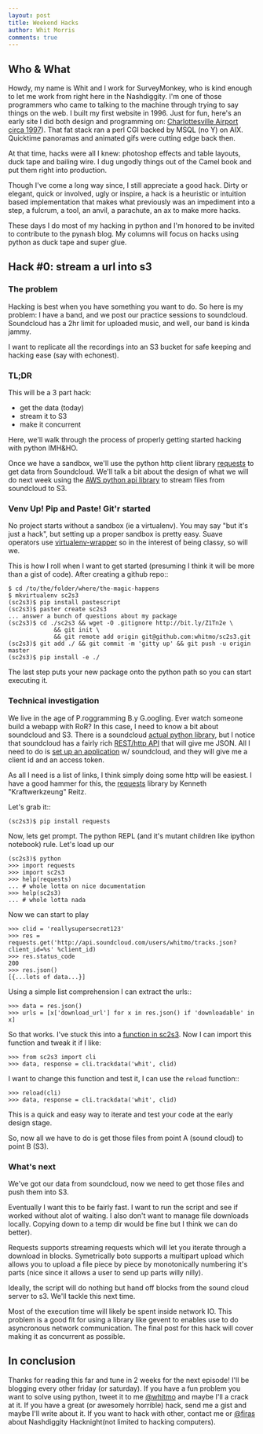 ```yaml
---
layout: post
title: Weekend Hacks
author: Whit Morris
comments: true
---
```


## Who & What

Howdy, my name is Whit and I work for SurveyMonkey, who is kind enough
to let me work from right here in the Nashdiggity.  I'm one of those
programmers who came to talking to the machine through trying to say
things on the web. I built my first website in 1996. Just for fun,
here's an early site I did both design and programming on:
[Charlottesville Airport circa 1997](http://bit.ly/Z1QSwN)).  That fat stack ran a perl CGI
backed by MSQL (no Y) on AIX. Quicktime panoramas and animated gifs were
cutting edge back then.

At that time, hacks were all I knew: photoshop effects and table layouts,
duck tape and bailing wire.  I dug ungodly things out of the Camel book and put them right into production.

  Though I've come a long way since, I
still appreciate a good hack.  Dirty or elegant, quick or involved,
ugly or inspire, a hack is a heuristic or intuition based
implementation that makes what previously was an impediment into a
step, a fulcrum, a tool, an anvil, a parachute, an ax to make more
hacks.

These days I do most of my hacking in python and I'm honored to be
invited to contribute to the pynash blog.  My columns will
focus on hacks using python as duck tape and super glue.



## Hack #0: stream a url into s3

### The problem

Hacking is best when you have something you want to do.  So here is my
problem: I have a band, and we post our practice sessions to
soundcloud.  Soundcloud has a 2hr limit for uploaded music, and well,
our band is kinda jammy.  

I want to replicate all the recordings into
an S3 bucket for safe keeping and hacking ease (say with echonest).

### TL;DR

This will be a 3 part hack:

 - get the data (today)
 - stream it to S3 
 - make it concurrent


Here, we'll walk through the process of properly getting started hacking
with python IMH&HO.

Once we have a sandbox, we'll use the python http client library
[requests](http://docs.python-requests.org) to get data from
Soundcloud. We'll talk a bit about the design of what we will do next
week using the
[AWS python api library](http://aws.amazon.com/sdkforpython/) to stream files from soundcloud to S3.

### Venv Up! Pip and Paste! Git'r started

No project starts without a sandbox (ie a virtualenv). You may say "but
it's just a hack", but setting up a proper sandbox is pretty
easy. Suave operators use
[virtualenv-wrapper](http://www.doughellmann.com/projects/virtualenvwrapper/)
so in the interest of being classy, so will we.

This is how I roll when I want to get started (presuming I think it
will be more than a gist of code).  After creating a github repo::

    $ cd /to/the/folder/where/the-magic-happens
    $ mkvirtualenv sc2s3
    (sc2s3)$ pip install pastescript
    (sc2s3)$ paster create sc2s3
    ... answer a bunch of questions about my package
    (sc2s3)$ cd ./sc2s3 && wget -O .gitignore http://bit.ly/Z1Tn2e \
                 && git init \ 
                 && git remote add origin git@github.com:whitmo/sc2s3.git
    (sc2s3)$ git add ./ && git commit -m 'gitty up' && git push -u origin master
    (sc2s3)$ pip install -e ./

The last step puts your new package onto the python path so you can start
executing it.

### Technical investigation

We live in the age of P.roggramming B.y G.oogling. Ever watch someone
build a webapp with RoR? In this case, I need to know a bit about
soundcloud and S3.  There is a soundcloud
[actual python library](http://bit.ly/XuMjUU), but I notice that
soundcloud has a fairly rich
[REST/http API](http://developers.soundcloud.com/docs/api/reference#users)
that will give me JSON.  All I need to do is
[set up an application](http://soundcloud.com/you/apps) w/ soundcloud,
and they will give me a client id and an access token.


As all I need is a list of links, I think simply doing some http will
be easiest.  I have a good hammer for this, the
[requests](http://docs.python-requests.org) library by Kenneth
"Kraftwerkzeung" Reitz.

Let's grab it::


    (sc2s3)$ pip install requests


Now, lets get prompt.  The python REPL (and it's mutant children like
ipython notebook) rule.  Let's load up our 


    (sc2s3)$ python
    >>> import requests
    >>> import sc2s3
    >>> help(requests)
    ... # whole lotta on nice documentation
    >>> help(sc2s3)
    ... # whole lotta nada


Now we can start to play

    >>> clid = 'reallysupersecret123'
    >>> res = requests.get('http://api.soundcloud.com/users/whitmo/tracks.json?client_id=%s' %client_id) 
    >>> res.status_code
    200
    >>> res.json()
    [{...lots of data...}]

Using a simple list comprehension I can extract the urls::

    >>> data = res.json()
    >>> urls = [x['download_url'] for x in res.json() if 'downloadable' in x] 

So that works.  I've stuck this into a [function in sc2s3](https://github.com/whitmo/sc2s3/blob/master/sc2s3/cli.py#L11). Now I can import this function and tweak it if I like:

    >>> from sc2s3 import cli
    >>> data, response = cli.trackdata('whit', clid)
I want to change this function and test it, I can use the `reload` function::

    >>> reload(cli)
    >>> data, response = cli.trackdata('whit', clid)

This is a quick and easy way to iterate and test your code at the early design stage.  



So, now all we have to do is get those files from point A (sound cloud) to
point B (S3).



### What's next

We've got our data from soundcloud, now we need to get those files and
push them into S3.

Eventually I want this to be fairly fast. I want to run the script and see
if worked without alot of waiting.  I also don't want to manage
file downloads locally.  Copying down to a temp dir would be fine but I
think we can do better).

Requests supports streaming requests which will let you iterate
through a download in blocks.  Symetrically boto supports a multipart
upload which allows you to upload a file piece by piece by
monotonically numbering it's parts (nice since it allows a user to
send up parts willy nilly).

Ideally, the script will do nothing but hand off blocks from the
sound cloud server to s3.  We'll tackle this next time.

Most of the execution time will likely be
spent inside network IO. This problem is a good fit for using a
library like gevent to enables use to do asyncronous network
communication.  The final post for this hack will cover making it as concurrent as possible.


## In conclusion

Thanks for reading this far and tune in 2 weeks for the next episode!
I'll be blogging every other friday (or saturday).  If you have a fun
problem you want to solve using python, tweet it to me
[@whitmo](https://twitter.com/whitmo) and maybe I'll a crack at it. If
you have a great (or awesomely horrible) hack, send me a gist and
maybe I'll write about it. If you want to hack with other, contact me
or [@firas](https://twitter.com/firas) about Nashdiggity Hacknight(not
limited to hacking computers).

